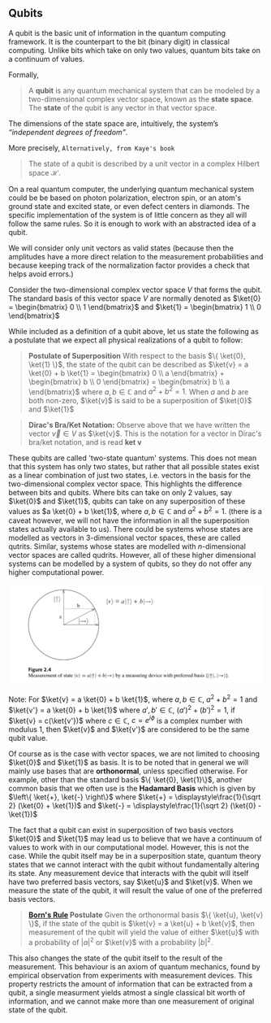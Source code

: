 ## Qubits

A qubit is the basic unit of information in the quantum computing framework.
It is the counterpart to the bit (binary digit) in classical computing.
Unlike bits which take on only two values, quantum bits take on a continuum of values.

Formally,
> A **qubit** is any quantum mechanical system that can be modeled by a two-dimensional complex vector space, known as the **state space**.
> The **state** of the qubit is any vector in that vector space.

The dimensions of the state space are, intuitively, the system’s *“independent degrees of freedom"*.

More precisely,
`Alternatively, from Kaye's book`
> The state of a qubit is described by a unit vector in a complex Hilbert space $\mathcal{H}$.

On a real quantum computer, the underlying quantum mechanical system could be be based on photon polarization, electron spin, or an atom's ground state and excited state, or even defect centers in diamonds. The specific implementation of the system is of little concern as they all will follow the same rules. So it is enough to work with an abstracted idea of a qubit.

We will consider only unit vectors as valid states (because then the amplitudes have a more direct relation to
the measurement probabilities and because keeping track of the normalization factor provides a
check that helps avoid errors.)

Consider the two-dimensional complex vector space $V$ that forms the qubit. 
The standard basis of this vector space $V$ are normally denoted as
$\ket{0} = \begin{bmatrix} 0 \\ 1 \end{bmatrix}$ and $\ket{1} = \begin{bmatrix} 1 \\ 0 \end{bmatrix}$

While included as a definition of a qubit above, let us state the following as a postulate that we expect all physical realizations of a qubit to follow:
> **Postulate of Superposition**
> With respect to the basis $\{ \ket{0}, \ket{1} \}$, the state of the qubit can be described as $\ket{v} = a \ket{0} + b \ket{1} = \begin{bmatrix} 0 \\ a \end{bmatrix} + \begin{bmatrix} b \\ 0 \end{bmatrix} = \begin{bmatrix} b \\ a \end{bmatrix}$ where $a,b \in \mathbb{C}$ and $a^2 + b^2 = 1$. 
> When $a$ and $b$ are both non-zero, $\ket{v}$ is said to be a superposition of $\ket{0}$ and $\ket{1}$

> **Dirac's Bra/Ket Notation:** Observe above that we have written the vector $\vec{v} \in V$ as $\ket{v}$. This is the notation for a vector in Dirac's bra/ket notation, and is read **ket v**

These qubits are called 'two-state quantum' systems. This does not mean that this system has only two states, but rather that all possible states exist as a linear combination of just two states, i.e. vectors in the basis for the two-dimensional complex vector space. This highlights the difference between bits and qubits. Where bits can take on only 2 values, say $\ket{0}$ and $\ket{1}$, qubits can take on any superposition of these values as $a \ket{0} + b \ket{1}$, where $a,b \in \mathbb{C}$ and $a^2 + b^2 = 1$. (there is a caveat however, we will not have the information in all the superposition states actually available to us).
There could be systems whose states are modelled as vectors in $3$-dimensional vector spaces, these are called qutrits. Similar, systems whose states are modelled with $n$-dimensional vector spaces are called qudrits. However, all of these higher dimensional systems can be modelled by a system of qubits, so they do not offer any higher computational power.

![Qubit](/images/qubit_space.png)

Note: For $\ket{v} = a \ket{0} + b \ket{1}$, where $a, b \in \mathbb{C}$, $a^2 + b^2 =1$ and $\ket{v'} = a \ket{0} + b \ket{1}$ where $a', b' \in \mathbb{C}$, $(a')^2 + (b')^2 = 1$, if $\ket{v} = c(\ket{v'})$ where $c \in \mathbb{C}$, $c = e^{i \phi}$ is a complex number with modulus 1, then $\ket{v}$ and $\ket{v'}$ are considered to be the same qubit value.

Of course as is the case with vector spaces, we are not limited to choosing $\ket{0}$ and $\ket{1}$ as basis. It is to be noted that in general we will mainly use bases that are **orthonormal**, unless specified otherwise. For example, other than the standard basis $\{ \ket{0}, \ket{1}\}$, another common basis that we often use is the **Hadamard Basis** which is given by $\left\{ \ket{+}, \ket{-} \right\}$ where $\ket{+} = \displaystyle\frac{1}{\sqrt 2} (\ket{0} + \ket{1})$ and $\ket{-} = \displaystyle\frac{1}{\sqrt 2} (\ket{0} - \ket{1})$

The fact that a qubit can exist in superposition of two basis vectors $\ket{0}$ and $\ket{1}$ may lead us to believe that we have a continuum of values to work with in our computational model. However, this is not the case. While the qubit itself  may be in a superposition state, quantum theory states that we cannot interact with the qubit without fundamentally altering its state. Any measurement device that interacts with the qubit will itself have two preferred basis vectors, say $\ket{u}$ and $\ket{v}$. When we measure the state of the qubit, it will result the value of one of the preferred basis vectors. 

> **[Born's Rule](https://en.wikipedia.org/wiki/Born_rule) Postulate**
> Given the orthonormal basis $\{ \ket{u}, \ket{v} \}$, if the state of the qubit is $\ket{v} = a \ket{u} + b \ket{v}$, then measurement of the qubit will yield the value of either $\ket{u}$ with a probability of $|a|^2$ or $\ket{v}$ with a probability $|b|^2$. 


This also changes the state of the qubit itself to the result of the measurement. This behaviour is an axiom of quantum mechanics, found by empirical observation from experiments with measurement devices. This property restricts the amount of information that can be extracted from a qubit, a single measurment yields atmost a single classical bit worth of information, and we cannot make more than one measurement of original state of the qubit.
